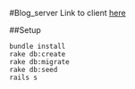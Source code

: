 #Blog_server
Link to client [here](https://github.com/13LD/blog_client)

##Setup
```
bundle install
rake db:create
rake db:migrate
rake db:seed
rails s
```
